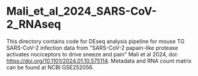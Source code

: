 # Mali_et_al_2024_SARS-CoV-2_RNAseq
This directory contains code for DEseq analysis pipeline for mouse TG SARS-CoV-2 infection data from "SARS-CoV-2 papain-like protease activates nociceptors to drive sneeze and pain" Mali et al 2024, doi: https://doi.org/10.1101/2024.01.10.575114.
Metadata and RNA count matrix can be found at NCBI GSE252056.

